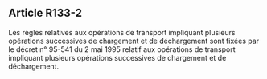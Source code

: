 Article R133-2
----
Les règles relatives aux opérations de transport impliquant plusieurs opérations
successives de chargement et de déchargement sont fixées par le décret n° 95-541
du 2 mai 1995 relatif aux opérations de transport impliquant plusieurs
opérations successives de chargement et de déchargement.
